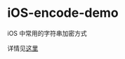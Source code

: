 # iOS-encode-demo
iOS 中常用的字符串加密方式

详情见[这里](http://ludawei.github.io/ios/2015/01/21/ios-%E5%8A%A0%E5%AF%86/)
